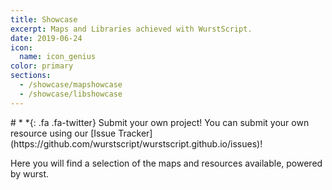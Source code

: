 ```yaml
---
title: Showcase
excerpt: Maps and Libraries achieved with WurstScript.
date: 2019-06-24
icon:
  name: icon_genius
color: primary
sections:
  - /showcase/mapshowcase
  - /showcase/libshowcase
---
```


<div class="jumbotron" markdown="1">
# *&nbsp;*{: .fa .fa-twitter} Submit your own project!
You can submit your own resource using our [Issue Tracker](https://github.com/wurstscript/wurstscript.github.io/issues)!
</div>

Here you will find a selection of the maps and resources available, powered by wurst.
